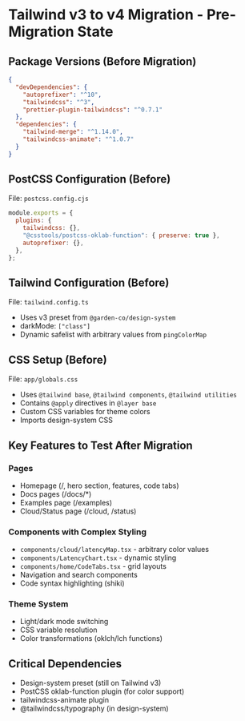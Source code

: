 # Tailwind v3 to v4 Migration - Pre-Migration State

## Package Versions (Before Migration)

```json
{
  "devDependencies": {
    "autoprefixer": "^10",
    "tailwindcss": "^3",
    "prettier-plugin-tailwindcss": "^0.7.1"
  },
  "dependencies": {
    "tailwind-merge": "^1.14.0",
    "tailwindcss-animate": "^1.0.7"
  }
}
```

## PostCSS Configuration (Before)

File: `postcss.config.cjs`

```javascript
module.exports = {
  plugins: {
    tailwindcss: {},
    "@csstools/postcss-oklab-function": { preserve: true },
    autoprefixer: {},
  },
};
```

## Tailwind Configuration (Before)

File: `tailwind.config.ts`

- Uses v3 preset from `@garden-co/design-system`
- darkMode: `["class"]`
- Dynamic safelist with arbitrary values from `pingColorMap`

## CSS Setup (Before)

File: `app/globals.css`

- Uses `@tailwind base`, `@tailwind components`, `@tailwind utilities`
- Contains `@apply` directives in `@layer base`
- Custom CSS variables for theme colors
- Imports design-system CSS

## Key Features to Test After Migration

### Pages
- Homepage (/, hero section, features, code tabs)
- Docs pages (/docs/*)
- Examples page (/examples)
- Cloud/Status page (/cloud, /status)

### Components with Complex Styling
- `components/cloud/latencyMap.tsx` - arbitrary color values
- `components/LatencyChart.tsx` - dynamic styling
- `components/home/CodeTabs.tsx` - grid layouts
- Navigation and search components
- Code syntax highlighting (shiki)

### Theme System
- Light/dark mode switching
- CSS variable resolution
- Color transformations (oklch/lch functions)

## Critical Dependencies
- Design-system preset (still on Tailwind v3)
- PostCSS oklab-function plugin (for color support)
- tailwindcss-animate plugin
- @tailwindcss/typography (in design-system)

